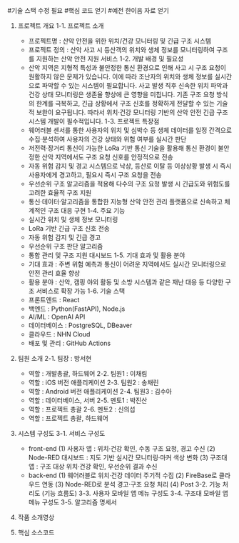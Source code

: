 #기술 스택 수정 필요
#핵심 코드 얻기
#예전 한이음 자료 얻기

1. 프로젝트 개요
   1-1. 프로젝트 소개
      - 프로젝트명 : 산악 안전을 위한 위치/건강 모니터링 및 긴급 구조 시스템
      - 프로젝트 정의 : 산악 사고 시 등산객의 위치와 생체 정보를 모니터링하여 구조를 지원하는 산악 안전 지원 서비스 
   1-2. 개발 배경 및 필요성
      - 산악 지역은 지형적 특성과 불안정한 통신 환경으로 인해 사고 시 구조 요청이 원활하지 않은 문제가 있습니다. 이에 따라 조난자의 위치와 생체 정보를 실시간으로 파악할 수 있는 시스템이 필요합니다. 사고 발생 직후 신속한 위치 파악과 건강 상태 모니터링은 생존율 향상에 큰 영향을 미칩니다. 기존 구조 요청 방식의 한계를 극복하고, 긴급 상황에서 구조 신호를 정확하게 전달할 수 있는 기술적 보완이 요구됩니다. 따라서 위치·건강 모니터링 기반의 산악 안전 긴급 구조 시스템 개발이 필수적입니다.
   1-3. 프로젝트 특장점
      - 웨어러블 센서를 통한 사용자의 위치 및 심박수 등 생체 데이터를 일정 간격으로 수집·분석하여 사용자의 건강 상태와 위험 여부를 실시간 판단
      - 저전력·장거리 통신이 가능한 LoRa 기반 통신 기술을 활용해 통신 환경이 불안정한 산악 지역에서도 구조 요청 신호를 안정적으로 전송
      - 자동 위험 감지 및 경고 시스템으로 낙상, 등산로 이탈 등 이상상황 발생 시 즉시 사용자에게 경고하고, 필요시 즉시 구조 요청을 전송
      - 우선순위 구조 알고리즘을 적용해 다수의 구조 요청 발생 시 긴급도와 위험도를 고려한 효율적 구조 지원
      - 통신·데이터·알고리즘을 통합한 지능형 산악 안전 관리 플랫폼으로 신속하고 체계적인 구조 대응 구현
   1-4. 주요 기능
      - 실시간 위치 및 생체 정보 모니터링
      - LoRa 기반 긴급 구조 신호 전송
      - 자동 위험 감지 및 긴급 경고
      - 우선순위 구조 판단 알고리즘
      - 통합 관리 및 구조 지원 대시보드
   1-5. 기대 효과 및 활용 분야
      - 기대 효과 : 주변 위험 예측과 통신이 어려운 지역에서도 실시간 모니터링으로 안전 관리 효율 향상
      - 활용 분야 : 산악, 캠핑 야외 활동 및 소방 시스템과 같은 재난 대응 등 다양한 구조 서비스로 확장 가능
   1-6. 기술 스택
      - 프론트엔드 : React
	  - 백엔드 : Python(FastAPI), Node.js
	  - AI/ML : OpenAI API
	  - 데이터베이스 : PostgreSQL, DBeaver
	  - 클라우드 : NHN Cloud
	  - 배포 및 관리 : GitHub Actions
   
2. 팀원 소개
   2-1. 팀장 : 방서현
   	  - 역할 : 개발총괄, 하드웨어
   2-2. 팀원1 : 이채림
   	  - 역할 : iOS 버전 애플리케이션
   2-3. 팀원2 : 송채린
   	  - 역할 : Android 버전 애플리케이션
   2-4. 팀원3 : 김수아
   	  - 역할 : 데이터베이스, 서버
   2-5. 멘토1 : 박진산
   	  - 역할 : 프로젝트 총괄
   2-6. 멘토2 : 신의섭
   	  - 역할 : 프로젝트 총괄, 하드웨어

3. 시스템 구성도
   3-1. 서비스 구성도
   	  - front-end
   	    (1) 사용자 앱 : 위치·건강 확인, 수동 구조 요청, 경고 수신
   	    (2) Node-RED 대시보드 : 지도 기반 실시간 모니터링·마커 색상 변화
   	    (3) 구조대 앱 : 구조 대상 위치·건강 확인, 우선순위 결과 수신
   	  - back-end
   	    (1) 웨어러블로 위치·건강 데이터 주기적 수집
   	    (2) FireBase로 클라우드 연동
   	    (3) Node-RED로 분석 경고·구조 요청 처리
   	    (4) Post
   3-2. 기능 처리도 (기능 흐름도)
   3-3. 사용자 모바일 앱 메뉴 구성도
   3-4. 구조대 모바일 앱 메뉴 구성도
   3-5. 알고리즘 명세서
5. 작품 소개영상
6. 핵심 소스코드

